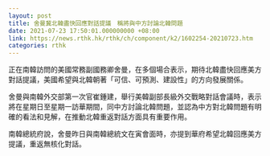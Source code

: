 ```yaml
---
layout: post
title: 舍曼冀北韓盡快回應對話提議　稱將與中方討論北韓問題
date: 2021-07-23 17:50:01.000000000 +08:00
link: https://news.rthk.hk/rthk/ch/component/k2/1602254-20210723.htm
categories: rthk
---
```


正在南韓訪問的美國常務副國務卿舍曼，在多個場合表示，期待北韓盡快回應美方對話提議，美國希望與北韓朝著「可信、可預測、建設性」的方向發展關係。

舍曼與南韓外交部第一次官崔鍾建，舉行美韓副部長級外交戰略對話會議時，表示將在星期日至星期一訪華期間，同中方討論北韓問題，並認為中方對北韓問題有明確的看法和見解，在推動北韓重返對話方面具有重要作用。

南韓總統府說，舍曼昨日與南韓總統文在寅會面時，亦提到華府希望北韓回應美方提議，重返無核化對話。
